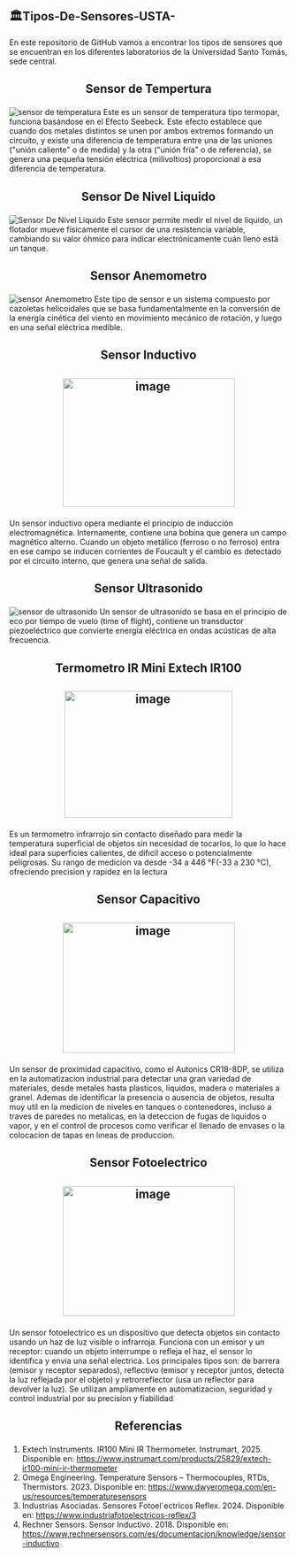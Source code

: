 ## 🏛️Tipos-De-Sensores-USTA-
En este repositorio de GitHub vamos a encontrar los tipos de sensores que se encuentran en los diferentes laboratorios de la Universidad Santo Tomás, sede central.
## <h2><p align="center"> <b> Sensor de Tempertura  </b> </h2>  
![sensor de temperatura](https://github.com/user-attachments/assets/788b74c3-5fe9-47c7-8d4b-d0c074ac822d)
Este es un sensor de temperatura tipo termopar, funciona basándose en el Efecto Seebeck. Este efecto establece que cuando dos metales distintos se unen por ambos extremos formando un circuito, y existe una diferencia de temperatura entre una de las uniones ("unión caliente" o de medida) y la otra ("unión fría" o de referencia), se genera una pequeña tensión eléctrica (milivoltios) proporcional a esa diferencia de temperatura.

## <h2><p align="center"> <b> Sensor De Nivel Liquido </b> </h2>
![Sensor De Nivel Liquido](https://github.com/user-attachments/assets/fc418ccb-38a1-4716-acbb-99ee310f4a01)
Este sensor permite medir el nivel de liquido, un flotador mueve físicamente el cursor de una resistencia variable, cambiando su valor óhmico para indicar electrónicamente cuán lleno está un tanque. 

## <h2><p align="center"> <b> Sensor Anemometro </b> </h2> 
![sensor Anemometro](https://github.com/user-attachments/assets/98fd1d70-57f1-48fe-8990-b83c3bebbaac)
Este tipo de sensor e un sistema compuesto por cazoletas helicoidales que se basa fundamentalmente en la conversión de la energía cinética del viento en movimiento mecánico de rotación, y luego en una señal eléctrica medible.

## <h2><p align="center"> <b> Sensor Inductivo </b> </h2> 
<h2><p align="center"> <b> <img width="311" height="232" alt="image" src="https://github.com/user-attachments/assets/5f4ac9d2-9c4a-42a4-b8a5-c349002d51ac" /> </b> </h2>
Un sensor inductivo opera mediante el principio de inducción electromagnética. Internamente, contiene una bobina que genera un campo magnético alterno. Cuando un objeto metálico (ferroso o no ferroso) entra en ese campo se inducen corrientes de Foucault y el cambio es detectado por el circuito interno, que genera una señal de salida.

## <h2><p align="center"> <b> Sensor Ultrasonido </b> </h2>  
![sensor de ultrasonido](https://github.com/user-attachments/assets/d2cb14c9-5dfb-4c49-9abe-bae4a65153e1)
Un sensor de ultrasonido se basa en el principio de eco por tiempo de vuelo (time of flight), contiene un transductor piezoeléctrico que convierte energía eléctrica en ondas acústicas de alta frecuencia.

## <h2><p align="center"> <b> Termometro IR Mini Extech IR100 </b> </h2> 
<h2><p align="center"> <b> <img width="304" height="229" alt="image" src="https://github.com/user-attachments/assets/d5e1a2c6-4298-4df2-bcf2-bbdd35b74ac4" /> </b> </h2> 
Es un termometro infrarrojo sin contacto diseñado para medir la temperatura superficial de objetos sin necesidad de tocarlos, lo que lo hace ideal para superficies calientes, de difıcil acceso o potencialmente peligrosas. Su rango de medicion va desde -34 a 446 °F(-33 a 230 °C), ofreciendo precision y rapidez en la lectura

## <h2><p align="center"> <b>  Sensor Capacitivo </b> </h2> 
<h2><p align="center"> <b>  <img width="311" height="235" alt="image" src="https://github.com/user-attachments/assets/b02745c2-d640-4060-9d54-d0adc587e942" /> </b> </h2> 
Un sensor de proximidad capacitivo, como el Autonics CR18-8DP, se utiliza en la
automatizacion industrial para detectar una gran variedad de materiales, desde metales hasta plasticos, liquidos, madera o materiales a granel. Ademas de identificar la presencia o ausencia de objetos, resulta muy util en la medicion de niveles en tanques o contenedores, incluso a traves de paredes no metalicas, en la deteccion de fugas de lıquidos o vapor, y en el control de procesos como verificar el llenado de envases o la colocacion de tapas en lıneas de produccion.

## <h2><p align="center"> <b> Sensor Fotoelectrico </b> </h2>
<h2><p align="center"> <b> <img width="311" height="235" alt="image" src="https://github.com/user-attachments/assets/1d8d512d-dbd3-4e3f-953f-d9db5cf32a90" /> </b> </h2>
Un sensor fotoelectrico es un dispositivo que detecta objetos sin contacto usando un haz  de luz visible o infrarroja. Funciona con un emisor y un receptor: cuando un objeto interrumpe o refleja el haz, el sensor lo identifica y envia una señal electrica. Los principales tipos son: de barrera (emisor y receptor separados), reflectivo (emisor y receptor juntos, detecta la luz reflejada por el objeto) y retrorreflector (usa un reflector para devolver la luz). Se utilizan ampliamente en automatizacion, seguridad y control industrial por su precision y fiabilidad

## <h2><p align="center"> <b> Referencias </b> </h2>
1. Extech Instruments. IR100 Mini IR Thermometer. Instrumart, 2025. Disponible en: https://www.instrumart.com/products/25829/extech-ir100-mini-ir-thermometer
2. Omega Engineering. Temperature Sensors – Thermocouples, RTDs, Thermistors. 2023. Disponible en: https://www.dwyeromega.com/en-us/resources/temperaturesensors
3. Industrias Asociadas. Sensores Fotoel´ectricos Reflex. 2024. Disponible en: https://www.industriafotoelectricos-reflex/3
4. Rechner Sensors. Sensor Inductivo. 2018. Disponible en: https://www.rechnersensors.com/es/documentacion/knowledge/sensor-inductivo
